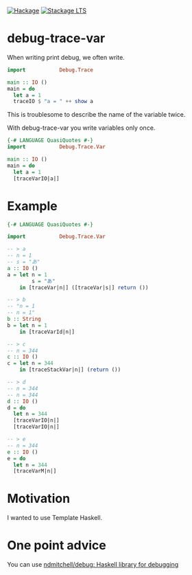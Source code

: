[![Hackage](https://img.shields.io/hackage/v/debug-trace-var.svg)](https://hackage.haskell.org/package/debug-trace-var)
[![Stackage LTS](http://stackage.org/package/debug-trace-var/badge/lts)](http://stackage.org/lts/package/debug-trace-var)

# debug-trace-var

When writing print debug, we often write.

~~~hs
import           Debug.Trace

main :: IO ()
main = do
  let a = 1
  traceIO $ "a = " ++ show a
~~~

This is troublesome to describe the name of the variable twice.

With debug-trace-var you write variables only once.

~~~hs
{-# LANGUAGE QuasiQuotes #-}
import           Debug.Trace.Var

main :: IO ()
main = do
  let a = 1
  [traceVarIO|a|]
~~~

# Example

~~~hs
{-# LANGUAGE QuasiQuotes #-}

import           Debug.Trace.Var

-- > a
-- n = 1
-- s = "あ"
a :: IO ()
a = let n = 1
        s = "あ"
    in [traceVar|n|] ([traceVar|s|] return ())

-- > b
-- "n = 1
-- n = 1"
b :: String
b = let n = 1
    in [traceVarId|n|]

-- > c
-- n = 344
c :: IO ()
c = let n = 344
    in [traceStackVar|n|] (return ())

-- > d
-- n = 344
-- n = 344
d :: IO ()
d = do
  let n = 344
  [traceVarIO|n|]
  [traceVarIO|n|]

-- > e
-- n = 344
e :: IO ()
e = do
  let n = 344
  [traceVarM|n|]
~~~

# Motivation

I wanted to use Template Haskell.

# One point advice

You can use [ndmitchell/debug: Haskell library for debugging](https://github.com/ndmitchell/debug)
